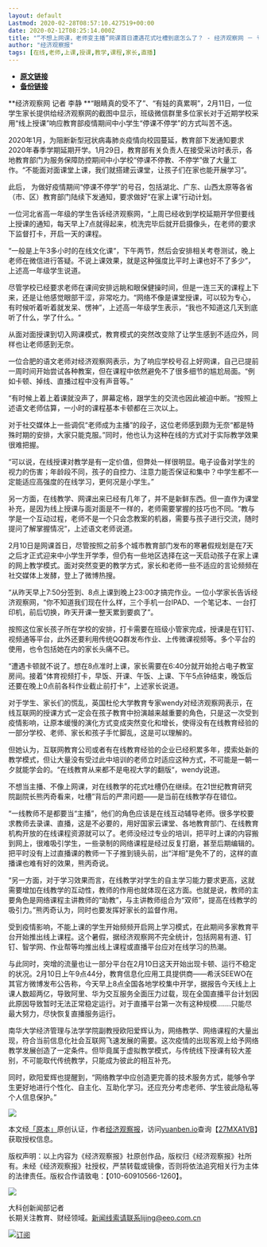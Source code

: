 ```yaml
---
layout: default
Lastmod: 2020-02-28T08:57:10.427519+00:00
date: 2020-02-12T08:25:14.000Z
title: "“不想上网课，老师变主播”网课首日遭遇花式吐槽到底怎么了？ - 经济观察网 － 专业财经新闻网站"
author: "经济观察报"
tags: [在线,老师,上课,授课,教学,课程,家长,直播]
---
```


* [**原文链接**](http://archive.is/zwS7A)
* [**备份链接**](http://archive.is/zwS7A)


**经济观察网 记者 李静 **“眼睛真的受不了”、“有娃的真累啊”，2月11日，一位学生家长提供给经济观察网的截图中显示，班级微信群里多位家长对于近期学校采用“线上授课”响应教育部疫情期间中小学生“停课不停学”的方式叫苦不迭。

2020年1月，为阻断新型冠状病毒肺炎疫情向校园蔓延，教育部下发通知要求2020年春季学期延期开学。1月29日，教育部有关负责人在接受采访时表示，各地教育部门为服务保障防控期间中小学校“停课不停教、不停学”做了大量工作。“不能面对面课堂上课，我们就搭建云课堂，让孩子们在家也能开展学习”。

此后， 为做好疫情期间“停课不停学”的号召，包括湖北、广东、山西太原等各省（市、区）教育部门陆续下发通知，要求做好“在家上课”行动计划。

一位河北省高一年级的学生告诉经济观察网，“上周已经收到学校延期开学但要线上授课的通知，每天早上7点就得起来，梳洗完毕后就开启摄像头，在老师的要求下监督打卡，开启一天的课程。

“一般是上午3多小时的在线文化课“，下午两节，然后会安排相关考卷测试，晚上老师在微信进行答疑。不说上课效果，就是这种强度比平时上课也好不了多少”，上述高一年级学生说道。

尽管学校已经要求老师在课间安排远眺和眼保健操时间，但是一连三天的课程上下来，还是让他感觉眼部干涩，非常吃力。“网络不像是课堂授课，可以较为专心，有时候听着听着就发呆、愣神”，上述高一年级学生表示，“我也不知道这几天到底听了什么，学了什么。“

从面对面授课到切入网课模式，教育模式的突然改变除了让学生感到不适应外，同样也让老师感到无奈。

一位合肥的语文老师对经济观察网表示，为了响应学校号召上好网课，自己已提前一周时间开始尝试各种教案，但在课程中依然避免不了很多细节的尴尬局面。“例如卡顿、掉线、直播过程中没有声音等。”

“有时候上着上着课就没声了，屏幕定格，跟学生的交流也因此被迫中断。“按照上述语文老师估算，一小时的课程基本卡顿都在三次以上。

对于社交媒体上一些调侃“老师成为主播”的段子，这位老师感到颇为无奈“都是特殊时期的安排，大家只能克服。”同时，他也认为这种在线的方式对于实际教学效果很难把握。

“可以说，在线授课对教学是有一定价值，但弊处一样很明显。电子设备对学生的视力的伤害；年龄段不同，孩子的自控力、注意力能否保证和集中？中学生都不一定能适应高强度的在线学习，更何况是小学生。”

另一方面，在线教学、网课出来已经有几年了，并不是新鲜东西。但一直作为课堂补充，是因为线上授课与面对面是不一样的，老师需要掌握的技巧也不同。“教与学是一个互动过程，老师不是一个只会念教案的机器，需要与孩子进行交流，随时提问了解掌握情况“，上述语文老师说道。

2月10日是网课首日，尽管按照之前多个城市教育部门发布的寒暑假规划是在7天之后才正式迎来中小学生开学季，但仍有一些地区选择在这一天启动孩子在家上课的网上教学模式。面对突然变更的教学方式，家长和老师一些不适应的言论频频在社交媒体上发酵，登上了微博热搜。

“从昨天早上7:50分签到、8点上课到晚上23:00才搞完作业。一位小学家长告诉经济观察网，“你不知道我们现在什么样，三个手机一台IPAD、一个笔记本、一台打印机，前后切换，昨天开课一整天累到要疯了”。

按照这位家长孩子所在学校的安排，打卡需要在班级小管家完成，授课是在钉钉、视频通等平台，此外还要利用传统QQ群发布作业、上传微课视频等。多个平台的使用，也令包括她在内的家长头痛不已。

“遭遇卡顿就不说了。想在8点准时上课，家长需要在6:40分就开始抢占电子教室房间。接着“体育视频打卡，早饭、开课、午饭、上课、下午5点钟结束，晚饭后还要在晚上0点前各科作业截止前打卡“，上述家长说道。

对于学生、家长们的慌乱，英国杜伦大学教育专家wendy对经济观察网表示，在线互联网的授课方式一定会在孩子教育中扮演越来越重要的角色，只是这一次受到疫情影响，让原本缓慢的演化方式变成突然变化和增长，使得没有在线教育经验的一部分学校、老师、家长和孩子手忙脚乱，这是可以理解的。

但她认为，互联网教育公司或者有在线教育经验的企业已经积累多年，摸索处新的教学模式，但让大量没有受过此中培训的老师立时适应这种方式，不可能是一朝一夕就能学会的。“在线教育从来都不是电视大学的翻版“，wendy说道。

不想当主播、不像上网课，对在线教学的花式吐槽仍在继续。在21世纪教育研究院副院长熊丙奇看来，吐槽”背后的严肃问题——是当前在线教学存在错位。

“一线教师不是都要当“主播”，他们的角色应该是在线互动辅导老师。很多学校要求教师去录课、直播，这是不必要的，用好国家云课堂、各地教育部门、在线教育机构开放的在线课程资源就可以了。老师没经过专业的培训，把平时上课的内容搬到网上，很难吸引学生，一些录制的网络课程是经过反复打磨，甚至后期编辑的。把平时没有上过直播课的教师一下子推到镜头前，出“洋相”是免不了的，这样的直播课也难有好的效果，熊丙奇说。

“另一方面，对于学习效果而言，在线教学对学生的自主学习能力要求更高，这就需要增加在线教学的互动性，教师的作用也就体现在这方面。也就是说，教师的主要角色是网络课程主讲教师的“助教”，与主讲教师组合为“双师”，提高在线教学的吸引力。”熊丙奇认为，同时也要发挥好家长的监督作用。

受到疫情影响，不能上课的学生开始频频开启网上学习模式，在此期间多家教育平台开始推出线上课程。这个暑假，据经济观察网不完全统计，包括网易有道、钉钉、智学网、作业帮等均推出线上课程或直播平台应对在线学习的热潮。

与此同时，突增的流量也让一部分平台在2月10日这天开始出现卡顿、运行不稳定的状况。2月10日上午9点44分，教育信息化应用工具提供商——希沃SEEWO在其官方微博发布公告称，今天早上8点全国各地学校集中开学，据报告今天线上上课人数超两亿，导致阿里、华为交互服务全面压力过载，现在全国直播平台计划因此原因导致暂时无法正常稳定运行。对于直播平台第一次有这种规模…….只能尽最大努力，尽快恢复直播服务运行。

南华大学经济管理与法学学院副教授欧阳爱辉认为，网络教学、网络课程的大量出现，符合当前信息化社会互联网飞速发展的需要。这次疫情的出现客观上给予网络教学发展创造了一定条件。但毕竟属于虚拟教学模式，与传统线下授课有较大差别，不可能取代传统教学，只能成为彼此的相互补充。

同时，欧阳爱辉也提醒到，“网络教学中应创造更完善的技术服务方式，能够令学生更好地进行个性化、自主化、互助化学习。还应充分考虑老师、学生彼此隐私等个人信息保护。”

![](/images/post/6aa94491e08da1727ac41eac6cb97417.png)

本文经[「原本」](https://archive.is/o/zwS7A/yuanben.io/)原创认证，作者[经济观察报](https://archive.is/o/zwS7A/https://yuanben.io/author/b454cdbf-cec7-4ff6-a1f9-5e79c2353485)，访问[yuanben.io](https://archive.is/o/zwS7A/yuanben.io/)查询【[27MXA1VB](https://archive.is/o/zwS7A/https://www.yuanben.io/article/27MXA1VB4QSG34YHQQADRDAN99JWPU687P8VA4KVDH2GOLZSYL)】获取授权信息。

版权声明：以上内容为《经济观察报》社原创作品，版权归《经济观察报》社所有。未经《经济观察报》社授权，严禁转载或镜像，否则将依法追究相关行为主体的法律责任。版权合作请致电：【010-60910566-1260】。

[![](/images/post/fd7b86c22205c5ffaa2813567e03e100.jpg)](https://archive.is/o/zwS7A/space.eeo.com.cn/li_jing)

大科创新闻部记者  
长期关注教育、财经领域。新闻线索请联系lijing@eeo.com.cn

[![](/images/post/bf1bf656c8649e8b3fb486353b13510f.png)订阅](#)


